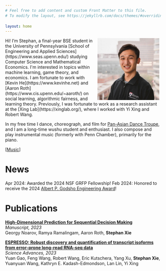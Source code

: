 ```yaml
---
# Feel free to add content and custom Front Matter to this file.
# To modify the layout, see https://jekyllrb.com/docs/themes/#overriding-theme-defaults

layout: home
---
```

<img align="right" src="./resources/Stephan-500x500.jpg" width=200 height=200 style="margin:0px 5px">  
Hi! I’m Stephan, a final-year BSE student in the University of Pennsylvania [School of Engineering and Applied Sciences](https://www.seas.upenn.edu/) studying Computer Science and Mathematical Economics. I'm interested in topics within machine learning, game theory, and economics. I am fortunate to work with [Kevin He](https://www.kevinhe.net) and [Aaron Roth](https://www.cis.upenn.edu/~aaroth/) on social learning, algorithmic fairness, and learning theory. Previously, I was fortunate to work as a research assistant at the [Xing Lab](https://xinglab.org/), where I worked with Yi Xing and Robert Wang.

In my free time I dance, choreograph, and film for [Pan-Asian Dance Troupe](https://www.youtube.com/@PanAsianDanceTroupe/videos), and I am a long-time wushu student and enthusiast. I also compose and play instrumental music (formerly with Penn Chamber), primarily for the piano. 

[[Music](https://www.youtube.com/playlist?list=PLL7ewZWw3-y07CWUQkstSa4rG5a3kQgFT)]

# News
Apr 2024: Awarded the 2024 NSF GRFP Fellowship!
Feb 2024: Honored to receive the 2024 [Albert P. Godsho Engineering Award](https://www.cis.upenn.edu/news/awards/)!


# Publications

[**High-Dimensional Prediction for Sequential Decision Making**](https://arxiv.org/abs/2310.17651)\
_Manuscript, 2023_\
Georgy Noarov, Ramya Ramalingam, Aaron Roth, **Stephan Xie**

[**ESPRESSO: Robust discovery and quantification of transcript isoforms from error-prone long-read RNA-seq data**](https://www.science.org/doi/10.1126/sciadv.abq5072)  
_Science Advances, 2023_  
Yuan Gao, Feng Wang, Robert Wang, Eric Kutschera, Yang Xu, **Stephan Xie**, Yuanyuan Wang, Kathryn E. Kadash-Edmondson, Lan Lin, Yi Xing



